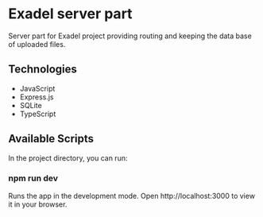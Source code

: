 # Exadel server part

Server part for Exadel project providing routing and keeping the data base of uploaded files.

## Technologies
- JavaScript
- Express.js
- SQLite
- TypeScript

## Available Scripts
In the project directory, you can run:

### npm run dev

Runs the app in the development mode.
Open http://localhost:3000 to view it in your browser.
